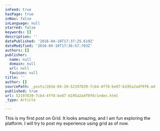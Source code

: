```yaml
---
inFeed: true
hasPage: true
inNav: false
inLanguage: null
starred: false
keywords: []
description: ''
datePublished: '2016-04-10T17:37:25.619Z'
dateModified: '2016-04-10T17:36:57.703Z'
authors: []
publisher:
  name: null
  domain: null
  url: null
  favicon: null
title: ''
author: []
sourcePath: _posts/2016-04-10-52197839-7cb4-4ff8-be87-b195a2adf9f0.md
published: true
url: 52197839-7cb4-4ff8-be87-b195a2adf9f0/index.html
_type: Article

---
```

This is my first post on Grid. It looks amazing, and I am fun exploring the platform. I will try to post my experience using grid as of now.